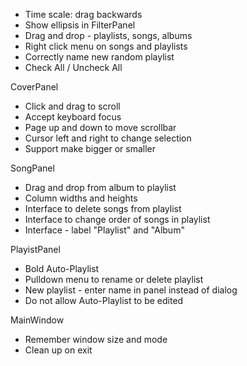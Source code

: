 - Time scale: drag backwards
- Show ellipsis in FilterPanel
- Drag and drop - playlists, songs, albums
- Right click menu on songs and playlists
- Correctly name new random playlist
- Check All / Uncheck All

CoverPanel
- Click and drag to scroll
- Accept keyboard focus
- Page up and down to move scrollbar
- Cursor left and right to change selection
- Support make bigger or smaller

SongPanel
- Drag and drop from album to playlist
- Column widths and heights
- Interface to delete songs from playlist
- Interface to change order of songs in playlist
- Interface - label "Playlist" and "Album"

PlayistPanel
- Bold Auto-Playlist
- Pulldown menu to rename or delete playlist
- New playlist - enter name in panel instead of dialog
- Do not allow Auto-Playlist to be edited

MainWindow
- Remember window size and mode
- Clean up on exit
